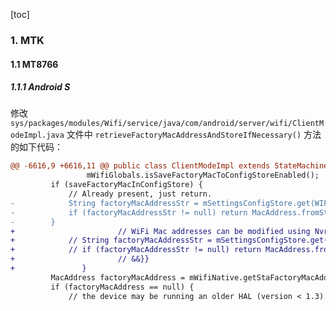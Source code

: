 [toc]

### 1. MTK

#### 1.1 MT8766

##### 1.1.1 Android S

修改 `sys/packages/modules/Wifi/service/java/com/android/server/wifi/ClientModeImpl.java` 文件中 `retrieveFactoryMacAddressAndStoreIfNecessary()` 方法的如下代码：

```diff
@@ -6616,9 +6616,11 @@ public class ClientModeImpl extends StateMachine implements ClientMode {
                 mWifiGlobals.isSaveFactoryMacToConfigStoreEnabled();
         if (saveFactoryMacInConfigStore) {
             // Already present, just return.
-            String factoryMacAddressStr = mSettingsConfigStore.get(WIFI_STA_FACTORY_MAC_ADDRESS);
-            if (factoryMacAddressStr != null) return MacAddress.fromString(factoryMacAddressStr);
-        }
+                       // WiFi Mac addresses can be modified using Nvram by qty at 2023-02-07 {{&&
+            // String factoryMacAddressStr = mSettingsConfigStore.get(WIFI_STA_FACTORY_MAC_ADDRESS);
+            // if (factoryMacAddressStr != null) return MacAddress.fromString(factoryMacAddressStr);
+                       // &&}}
+               }
         MacAddress factoryMacAddress = mWifiNative.getStaFactoryMacAddress(mInterfaceName);
         if (factoryMacAddress == null) {
             // the device may be running an older HAL (version < 1.3).
```

